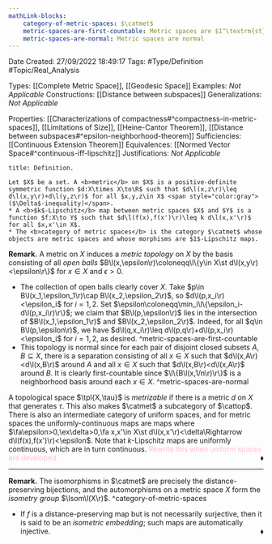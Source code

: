 ```yaml
---
mathLink-blocks:
    category-of-metric-spaces: $\catmet$
    metric-spaces-are-first-countable: Metric spaces are $1^\textrm{st}$-countable
    metric-spaces-are-normal: Metric spaces are normal
---
```


<div class="topSpace"></div>

Date Created: 27/09/2022 18:49:17
Tags: #Type/Definition #Topic/Real_Analysis

Types: [[Complete Metric Space]], [[Geodesic Space]]
Examples: <i>Not Applicable</i>
Constructions: [[Distance between subspaces]]
Generalizations: <i>Not Applicable</i>

Properties: [[Characterizations of compactness#^compactness-in-metric-spaces]], [[Limitations of Size]], [[Heine-Cantor Theorem]], [[Distance between subspaces#^epsilon-neighborhood-theorem]]
Sufficiencies: [[Continuous Extension Theorem]]
Equivalences: [[Normed Vector Space#^continuous-iff-lipschitz]]
Justifications: <i>Not Applicable</i>

``` ad-Definition
title: Definition.

Let $X$ be a set. A <b>metric</b> on $X$ is a positive-definite symmetric function $d:X\times X\to\R$ such that $d\l(x,z\r)\leq d\l(x,y\r)+d\l(y,z\r)$ for all $x,y,z\in X$ <span style="color:gray">($\Delta$-inequality)</span>.
* A <b>$k$-Lipschitz</b> map between metric spaces $X$ and $Y$ is a function $f:X\to Y$ such that $d\l(f(x),f(x')\r)\leq k d\l(x,x'\r)$ for all $x,x'\in X$.
* The <b>category of metric spaces</b> is the category $\catmet$ whose objects are metric spaces and whose morphisms are $1$-Lipschitz maps.

```

<b>Remark.</b> A metric on $X$ induces a <i>metric topology</i> on $X$ by the basis consisting of all <i>open balls</i> $B\l(x,\epsilon\r)\coloneqq\l\{y\in X\st d\l(x,y\r)<\epsilon\r\}$ for $x\in X$ and $\epsilon>0$.
* The collection of open balls clearly cover $X$. Take $p\in B\l(x_1,\epsilon_1\r)\cap B\l(x_2,\epsilon_2\r)$, so $d\l(p,x_i\r)<\epsilon_i$ for $i=1,2$. Set $\epsilon\coloneqq\min_i\l\{\epsilon_i-d\l(p,x_i\r)\r\}$; we claim that $B\l(p,\epsilon\r)$ lies in the intersection of $B\l(x_1,\epsilon_1\r)$ and $B\l(x_2,\epsilon_2\r)$. Indeed, for all $q\in B\l(p,\epsilon\r)$, we have $d\l(q,x_i\r)\leq d\l(p,q\r)+d\l(p,x_i\r)<\epsilon_i$ for $i=1,2$, as desired. ^metric-spaces-are-first-countable
* This topology is normal since for each pair of disjoint closed subsets $A,B\subseteq X$, there is a separation consisting of all $x\in X$ such that $d\l(x,A\r)<d\l(x,B\r)$ around $A$ and all $x\in X$ such that $d\l(x,B\r)<d\l(x,A\r)$ around $B$. It is clearly first-countable since $\l\{B\l(x,1/n\r)\r\}$ is a neighborhood basis around each $x\in X$. ^metric-spaces-are-normal

A topological space $\tpl{X,\tau}$ is <i>metrizable</i> if there is a metric $d$ on $X$ that generates $\tau$. This also makes $\catmet$ a subcategory of $\cattop$. There is also an intermediate category of uniform spaces, and for metric spaces the uniformly-continuous maps are maps where $\fa\epsilon>0,\ex\delta>0,\fa x,x'\in X\st d\l(x,x'\r)<\delta\Rightarrow d\l(f(x),f(x')\r)<\epsilon$. Note that $k$-Lipschitz maps are uniformly continuous, which are in turn continuous. <span style="color:pink">Rewrite this when uniform spaces are developed.</span><span style="float:right;">$\blacklozenge$</span>

---

<b>Remark.</b> The isomorphisms in $\catmet$ are precisely the distance-preserving bijections, and the automorphisms on a metric space $X$ form the <i>isometry group</i> $\Isom\l(X\r)$.
^category-of-metric-spaces
* If $f$ is a distance-preserving map but is not necessarily surjective, then it is said to be an <i>isometric embedding</i>; such maps are automatically injective.<span style="float:right;">$\blacklozenge$</span>
